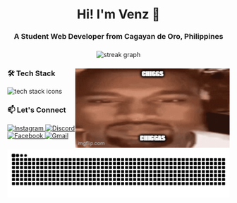 <h1 align="center">Hi! I'm Venz 👋</h1>
<h3 align="center">A Student Web Developer from Cagayan de Oro, Philippines</h3>

###

<div align="center">
  <!-- <img src="https://github-readme-stats.vercel.app/api?username=hazybuns&hide_title=false&hide_rank=false&show_icons=true&include_all_commits=true&count_private=true&theme=dracula&locale=en&hide_border=false" height="150" alt="stats graph" /> -->

  <img src="https://streak-stats.demolab.com?user=hazybuns&locale=en&mode=daily&theme=dracula&hide_border=false&border_radius=5" height="200" width="400" alt="streak graph" />

  <!-- <img src="https://github-readme-stats.vercel.app/api/top-langs?username=hazybuns&locale=en&hide_title=false&layout=compact&card_width=320&langs_count=5&theme=dracula&hide_border=false" height="150" alt="languages graph" /> -->
</div>

###

<img align="right" height="180" width="350" src="./public/assets/images/chiggss.gif" alt="Fun GIF" />

###

### 🛠️ Tech Stack
<div align="left">
  <img src="https://skillicons.dev/icons?i=js,ts,react,nextjs,tailwind,flutter,git,github,prisma" alt="tech stack icons" />
</div>

###

### 📫 Let's Connect
<div align="left">
  <a href="https://instagram.com/venzzwo" target="_blank">
    <img src="https://img.shields.io/badge/Instagram-E4405F?style=for-the-badge&logo=instagram&logoColor=white" height="30" alt="Instagram" />
  </a>
  <a href="https://discord.com/users/577891466823860225" target="_blank">
    <img src="https://img.shields.io/badge/Discord-7289DA?style=for-the-badge&logo=discord&logoColor=white" height="30" alt="Discord" />
  </a>
  <a href="https://facebook.com/hazybuns" target="_blank">
    <img src="https://img.shields.io/badge/Facebook-1877F2?style=for-the-badge&logo=facebook&logoColor=white" height="30" alt="Facebook" />
  </a>
  <a href="mailto:venzjancabonegro@gmail.com">
    <img src="https://img.shields.io/badge/Gmail-D14836?style=for-the-badge&logo=gmail&logoColor=white" height="30" alt="Gmail" />
  </a>
</div>

###

<img src="https://raw.githubusercontent.com/hazybuns/hazybuns/output/snake.svg" alt="Snake animation" />

<!---
hazybuns/hazybuns is a ✨ special ✨ repository because its `README.md` (this file) appears on your GitHub profile.
✨ Thanks for visiting my profile! Feel free to explore my repositories and reach out if you'd like to connect or collaborate. 😊
--->
